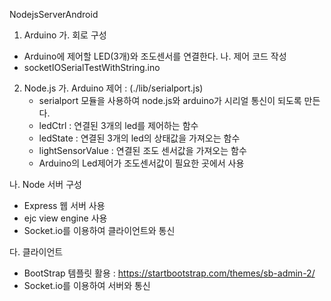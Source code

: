 NodejsServerAndroid

1. Arduino
 가. 회로 구성
  - Arduino에 제어할 LED(3개)와 조도센서를 연결한다.
 나. 제어 코드 작성
  - socketIOSerialTestWithString.ino

2. Node.js
 가. Arduino 제어 : (./lib/serialport.js)
   - serialport 모듈을 사용하여 node.js와 arduino가 시리얼 통신이 되도록 만든다.
   - ledCtrl : 연결된 3개의 led를 제어하는 함수
   - ledState : 연결된 3개의 led의 상태값을 가져오는 함수
   - lightSensorValue : 연결된 조도 센서값을 가져오는 함수
   - Arduino의 Led제어가 조도센서값이 필요한 곳에서 사용
   
 나. Node 서버 구성
   - Express 웹 서버 사용
   - ejc view engine 사용
   - Socket.io를 이용하여 클라이언트와 통신
    
 다. 클라이언트
   - BootStrap 템플릿 활용 : https://startbootstrap.com/themes/sb-admin-2/
   - Socket.io를 이용하여 서버와 통신
    
